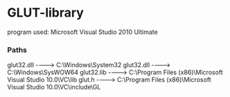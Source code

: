 # GLUT-library

program used:
Microsoft Visual Studio 2010 Ultimate

### Paths

glut32.dll ----> C:\Windows\System32
glut32.dll ----> C:\Windows\SysWOW64
glut32.lib ----> C:\Program Files (x86)\Microsoft Visual Studio 10.0\VC\lib
glut.h     ----> C:\Program Files (x86)\Microsoft Visual Studio 10.0\VC\include\GL
